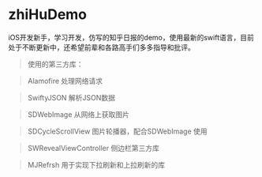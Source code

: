 # zhiHuDemo

iOS开发新手，学习开发，仿写的知乎日报的demo，使用最新的swift语言，目前处于不断更新中，还希望前辈和各路高手们多多指导和批评。

>使用的第三方库：

>Alamofire     处理网络请求

>SwiftyJSON    解析JSON数据

>SDWebImage    从网络上获取图片

>SDCycleScrollView  图片轮播器，配合SDWebImage 使用

>SWRevealViewController 侧边栏第三方库

>MJRefrsh      用于实现下拉刷新和上拉刷新的库


